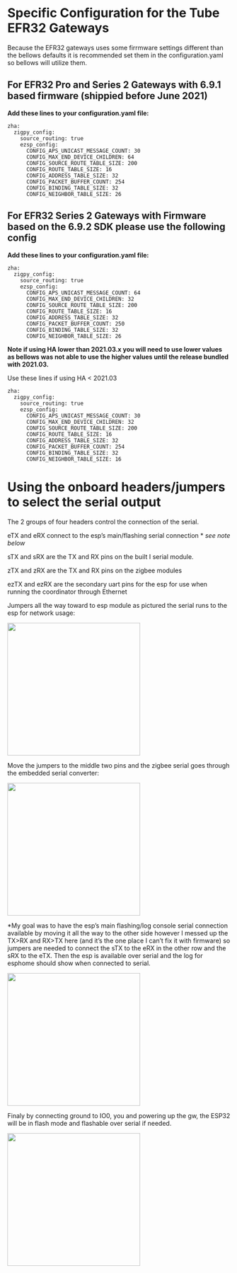 # Specific Configuration for the Tube EFR32 Gateways
Because the EFR32 gateways uses some firrmware settings different than the bellows defaults it is recommended set them in the configuration.yaml so bellows will utilize them.

## For EFR32 Pro and Series 2 Gateways with 6.9.1 based firmware (shippied before June 2021)
**Add these lines to your configuration.yaml file:**

```
zha:
  zigpy_config:
    source_routing: true
    ezsp_config:
      CONFIG_APS_UNICAST_MESSAGE_COUNT: 30
      CONFIG_MAX_END_DEVICE_CHILDREN: 64
      CONFIG_SOURCE_ROUTE_TABLE_SIZE: 200
      CONFIG_ROUTE_TABLE_SIZE: 16
      CONFIG_ADDRESS_TABLE_SIZE: 32
      CONFIG_PACKET_BUFFER_COUNT: 254
      CONFIG_BINDING_TABLE_SIZE: 32
      CONFIG_NEIGHBOR_TABLE_SIZE: 26
```

## For EFR32 Series 2 Gateways with Firmware based on the 6.9.2 SDK please use the following config
**Add these lines to your configuration.yaml file:**

```
zha:
  zigpy_config:
    source_routing: true
    ezsp_config:
      CONFIG_APS_UNICAST_MESSAGE_COUNT: 64
      CONFIG_MAX_END_DEVICE_CHILDREN: 32
      CONFIG_SOURCE_ROUTE_TABLE_SIZE: 200
      CONFIG_ROUTE_TABLE_SIZE: 16
      CONFIG_ADDRESS_TABLE_SIZE: 32
      CONFIG_PACKET_BUFFER_COUNT: 250
      CONFIG_BINDING_TABLE_SIZE: 32
      CONFIG_NEIGHBOR_TABLE_SIZE: 26
```


**Note if using HA lower than 2021.03.x you will need to use lower values as bellows was not able to use the higher values until the release bundled with 2021.03.**

Use these lines if using HA < 2021.03

```
zha:
  zigpy_config:
    source_routing: true
    ezsp_config:
      CONFIG_APS_UNICAST_MESSAGE_COUNT: 30
      CONFIG_MAX_END_DEVICE_CHILDREN: 32
      CONFIG_SOURCE_ROUTE_TABLE_SIZE: 200
      CONFIG_ROUTE_TABLE_SIZE: 16
      CONFIG_ADDRESS_TABLE_SIZE: 32
      CONFIG_PACKET_BUFFER_COUNT: 254
      CONFIG_BINDING_TABLE_SIZE: 32
      CONFIG_NEIGHBOR_TABLE_SIZE: 16
```




# Using the onboard headers/jumpers to select the serial output

The 2 groups of four headers control the connection of the serial.

  eTX and eRX connect to the esp’s main/flashing serial connection * *see note below*

  sTX and sRX are the TX and RX pins on the built I serial module.

  zTX and zRX are the TX and RX pins on the zigbee modules

  ezTX and ezRX are the secondary uart pins for the esp for use when running the coordinator through Ethernet

Jumpers all the way toward to esp module as pictured the serial runs to the esp for network usage:

 <img src="https://github.com/tube0013/tube_gateways/raw/main/images/efr32_ztoeth.png" width="300">


Move the jumpers to the middle two pins and the zigbee serial goes through the embedded serial converter:

<img src="https://github.com/tube0013/tube_gateways/raw/main/images/efr32_ztos.png" width="300">

*My goal was to have the esp’s main flashing/log console serial connection available by moving it all the way to the other side however I messed up the TX>RX and RX>TX here (and it’s the one place I can’t fix it with firmware) so jumpers are needed to connect the sTX to the eRX in the other row and the sRX to the eTX. Then the esp is available over serial and the log for esphome should show when connected to serial.

<img src="https://github.com/tube0013/tube_gateways/raw/main/images/efr32_etos.png" width="300">

Finaly by connecting ground to IO0, you and powering up the gw, the ESP32 will be in flash mode and flashable over serial if needed.

<img src="https://github.com/tube0013/tube_gateways/raw/main/images/efr32_espflash.png" width="300">
